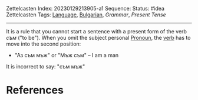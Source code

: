 Zettelcasten Index: 20230129213905-a1
Sequence:
Status: #idea
Zettelcasten Tags: [Language](Language.md), [Bulgarian](Bulgarian.md), *Grammar*, *Present Tense*

---

It is a rule that you cannot start a sentence with a present form of the verb *съм* ("to be"). When you omit the subject personal [Pronoun](Pronoun.md), the [verb](Verb.md) has to move into the second position:

* "Аз съм мъж" or "Мъж съм" – I am a man

It is incorrect to say: "съм мъж"

# References
